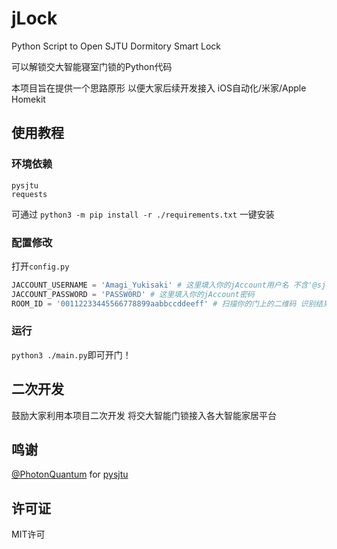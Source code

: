# jLock
Python Script to Open SJTU Dormitory Smart Lock

可以解锁交大智能寝室门锁的Python代码

本项目旨在提供一个思路原形 以便大家后续开发接入 iOS自动化/米家/Apple Homekit

## 使用教程

### 环境依赖

```
pysjtu
requests
```

可通过 `python3 -m pip install -r ./requirements.txt` 一键安装

### 配置修改

打开`config.py`

```python
JACCOUNT_USERNAME = 'Amagi_Yukisaki' # 这里填入你的jAccount用户名 不含'@sjtu.edu.cn'
JACCOUNT_PASSWORD = 'PASSW0RD' # 这里填入你的jAccount密码
ROOM_ID = '00112233445566778899aabbccddeeff' # 扫描你的门上的二维码 识别结果'roomid='后面的字符串
```

### 运行

`python3 ./main.py`即可开门！

## 二次开发

鼓励大家利用本项目二次开发 将交大智能门锁接入各大智能家居平台

## 鸣谢

[@PhotonQuantum](https://github.com/PhotonQuantum) for [pysjtu](https://github.com/PhotonQuantum/pysjtu)

## 许可证

MIT许可